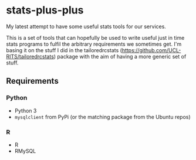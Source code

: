 # stats-plus-plus
My latest attempt to have some useful stats tools for our services.

This is a set of tools that can hopefully be used to write useful just in time stats programs to fulfil the arbitrary requirements we sometimes get.  I'm basing it on the stuff I did in the tailoredrcstats (https://github.com/UCL-RITS/tailoredrcstats) package with the aim of having a more generic set of stuff.

## Requirements

### Python

* Python 3
* `mysqlclient` from PyPi (or the matching package from the Ubuntu repos)

### R

* R
* RMySQL
